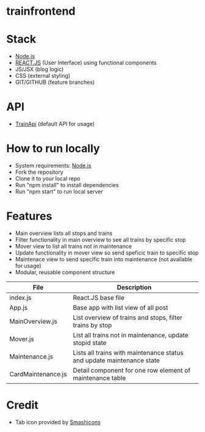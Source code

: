 # trainfrontend

# Stack
* [Node.js](https://nodejs.org/)
* [REACT.JS](https://reactjs.org/) (User Interface) using functional components 
* JS/JSX (blog logic)
* CSS (external styling)
* GIT/GITHUB (feature branches)

# API
* [TrainApi](https://github.com/Natascha2020/TrainAPI.git) (default API for usage)

# How to run locally
* System requirements: [Node.js](https://nodejs.org/)
* Fork the repository
* Clone it to your local repo
* Run "npm install" to install dependencies
* Run "npm start" to run local server

# Features
* Main overview lists all stops and trains 
* Filter functionality in main overview to see all trains by specific stop
* Mover view to list all trains not in maintenance
* Update functionality in mover view so send speficic train to specific stop
* Maintenace view to send specific train into maintenance (not available for usage)
* Modular, reusable component structure

File                | Description
------------------- | ------------------------------------------------------------------
index.js            | React.JS base file
App.js              | Base app with list view of all post 
MainOverview.js     | List overview of trains and stops, filter trains by stop
Mover.js            | List all trains not in maintenance, update stopid state 
Maintenance.js      | Lists all trains with maintenance status and update maintenance state 
CardMaintenance.js  | Detail component for one row element of maintenance table


# Credit

- Tab icon provided by [Smashicons](https://www.flaticon.com/authors/smashicons)
